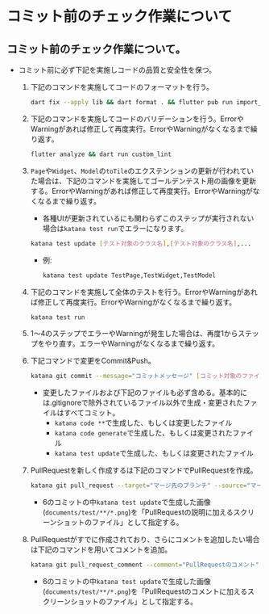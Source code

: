 # コミット前のチェック作業について

## コミット前のチェック作業について。

- コミット前に必ず下記を実施しコードの品質と安全性を保つ。
    1. 下記のコマンドを実施してコードのフォーマットを行う。
        ```bash
        dart fix --apply lib && dart format . && flutter pub run import_sorter:main
        ```

    2. 下記のコマンドを実施してコードのバリデーションを行う。ErrorやWarningがあれば修正して再度実行。ErrorやWarningがなくなるまで繰り返す。
        ```bash
        flutter analyze && dart run custom_lint
        ```

    3. `Page`や`Widget`、`Model`の`toTile`のエクステンションの更新が行われていた場合は、下記のコマンドを実施してゴールデンテスト用の画像を更新する。ErrorやWarningがあれば修正して再度実行。ErrorやWarningがなくなるまで繰り返す。
        - 各種UIが更新されているにも関わらずこのステップが実行されない場合は`katana test run`でエラーになります。

        ```bash
        katana test update [テスト対象のクラス名],[テスト対象のクラス名],...
        ```

        - 例:
            ```bash
            katana test update TestPage,TestWidget,TestModel
            ```

    4. 下記のコマンドを実施して全体のテストを行う。ErrorやWarningがあれば修正して再度実行。ErrorやWarningがなくなるまで繰り返す。
        ```bash
        katana test run
        ```

    5. 1〜4のステップでエラーやWarningが発生した場合は、再度1からステップをやり直す。エラーやWarningがなくなるまで繰り返す。

    6. 下記コマンドで変更をCommit&Push。
        
        ```bash
        katana git commit --message="コミットメッセージ" [コミット対象のファイル1] [コミット対象のファイル2] ...
        ```

        - 変更したファイルおよび下記のファイルも必ず含める。基本的には.gitignoreで除外されているファイル以外で生成・変更されたファイルはすべてコミット。
            - `katana code **`で生成した、もしくは変更したファイル
            - `katana code generate`で生成した、もしくは変更されたファイル
            - `katana test update`で生成した、もしくは変更されたファイル
    
    7. PullRequestを新しく作成するは下記のコマンドでPullRequestを作成。

        ```bash
        katana git pull_request --target="マージ先のブランチ" --source="マージ元のブランチ" --title="PullRequestのタイトル" --body="PullRequestの説明（改行は`\\n`で行う）" [PullRequestの説明に加えるスクリーンショットのファイル1] [PullRequestの説明に加えるスクリーンショットのファイル2] ...
        ```

        - 6のコミットの中`katana test update`で生成した画像(`documents/test/**/*.png`)を「PullRequestの説明に加えるスクリーンショットのファイル」として指定する。

    8. PullRequestがすでに作成されており、さらにコメントを追加したい場合は下記のコマンドを用いてコメントを追加。

        ```bash
        katana git pull_request_comment --comment="PullRequestのコメント" --target="マージ先のブランチ" --source="マージ元のブランチ" [PullRequestのコメントに加えるスクリーンショットのファイル1] [PullRequestのコメントに加えるスクリーンショットのファイル2] ...
        ```

        - 6のコミットの中`katana test update`で生成した画像(`documents/test/**/*.png`)を「PullRequestのコメントに加えるスクリーンショットのファイル」として指定する。
